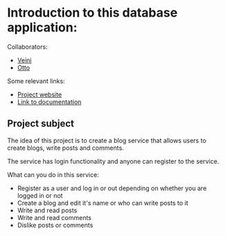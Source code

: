 # Introduction to this database application:

Collaborators:

* [Veini](https://www.github.com/veituomi)
* [Otto](https://www.github.com/leppaott)

Some relevant links:

* [Project website](https://veituomi.users.cs.helsinki.fi/BlogService)
* [Link to documentation](https://github.com/veituomi/BlogService/tree/master/doc)

## Project subject

The idea of this project is to create a blog service that allows users to create blogs, write posts and comments.

The service has login functionality and anyone can register to the service.

What can you do in this service:

* Register as a user and log in or out depending on whether you are logged in or not
* Create a blog and edit it's name or who can write posts to it
* Write and read posts
* Write and read comments
* Dislike posts or comments